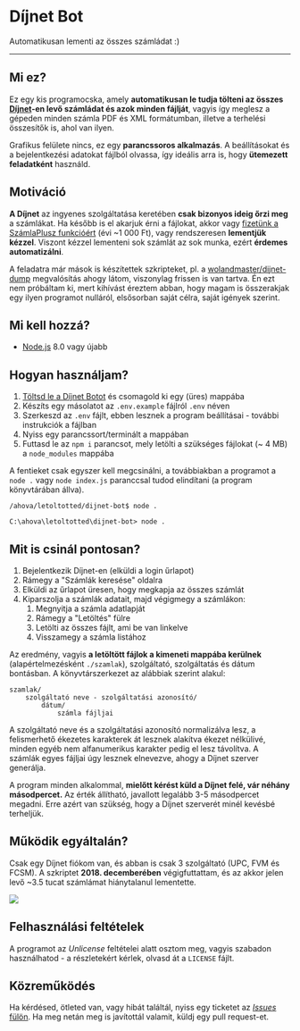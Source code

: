 # Díjnet Bot

Automatikusan lementi az összes számládat :)

---



## Mi ez?

Ez egy kis programocska, amely **automatikusan le tudja tölteni az összes [Díjnet](https://www.dijnet.hu/)-en levő számládat és azok minden fájlját**, vagyis így meglesz a gépeden minden számla PDF és XML formátumban, illetve a terhelési összesítők is, ahol van ilyen.

Grafikus felülete nincs, ez egy **parancssoros alkalmazás**. A beállításokat és a bejelentkezési adatokat fájlból olvassa, így ideális arra is, hogy **ütemezett feladatként** használd.



## Motiváció

**A Díjnet** az ingyenes szolgáltatása keretében **csak bizonyos ideig őrzi meg** a számlákat. Ha később is el akarjuk érni a fájlokat, akkor vagy [fizetünk a SzámlaPlusz funkcióért](https://www.dijnet.hu/ekonto/docs/hu/szamlaplusz_tajekoztato.pdf) (évi ~1 000 Ft), vagy rendszeresen **lementjük kézzel**. Viszont kézzel lementeni sok számlát az sok munka, ezért **érdemes automatizálni**.

A feladatra már mások is készítettek szkripteket, pl. a [wolandmaster/dijnet-dump](https://github.com/wolandmaster/dijnet-dump) megvalósítás ahogy látom, viszonylag frissen is van tartva. Én ezt nem próbáltam ki, mert kihívást éreztem abban, hogy magam is összerakjak egy ilyen programot nulláról, elsősorban saját célra, saját igények szerint.



## Mi kell hozzá?

* [Node.js](https://nodejs.org/en/) 8.0 vagy újabb



## Hogyan használjam?

1. [Töltsd le a Díjnet Botot](https://github.com/juzraai/dijnet-bot/releases/latest) és csomagold ki egy (üres) mappába
1. Készíts egy másolatot az `.env.example` fájlról `.env` néven
1. Szerkeszd az `.env` fájlt, ebben lesznek a program beállításai - további instrukciók a fájlban
1. Nyiss egy parancssort/terminált a mappában
1. Futtasd le az `npm i` parancsot, mely letölti a szükséges fájlokat (~ 4 MB) a `node_modules` mappába

A fentieket csak egyszer kell megcsinálni, a továbbiakban a programot a `node .` vagy `node index.js` paranccsal tudod elindítani (a program könyvtárában állva).

```
/ahova/letoltotted/dijnet-bot$ node .
```

```
C:\ahova\letoltotted\dijnet-bot> node .
```



## Mit is csinál pontosan?

1. Bejelentkezik Díjnet-en (elküldi a login űrlapot)
1. Rámegy a "Számlák keresése" oldalra
1. Elküldi az űrlapot üresen, hogy megkapja az összes számlát
1. Kiparszolja a számlák adatait, majd végigmegy a számlákon:
	1. Megnyitja a számla adatlapját
	1. Rámegy a "Letöltés" fülre
	1. Letölti az összes fájlt, ami be van linkelve
	1. Visszamegy a számla listához

Az eredmény, vagyis **a letöltött fájlok a kimeneti mappába kerülnek** (alapértelmezésként `./szamlak`), szolgáltató, szolgáltatás és dátum bontásban. A könyvtárszerkezet az alábbiak szerint alakul:

```
szamlak/
	szolgáltató neve - szolgáltatási azonosító/
		dátum/
			számla fájljai
```

A szolgáltató neve és a szolgáltatási azonosító normalizálva lesz, a felismerhető ékezetes karakterek át lesznek alakítva ékezet nélkülivé, minden egyéb nem alfanumerikus karakter pedig el lesz távolítva. A számlák egyes fájljai úgy lesznek elnevezve, ahogy a Díjnet szerver generálja.

A program minden alkalommal, **mielőtt kérést küld a Díjnet felé, vár néhány másodpercet.** Az érték állítható, javallott legalább 3-5 másodpercet megadni. Erre azért van szükség, hogy a Díjnet szerverét minél kevésbé terheljük.



## Működik egyáltalán?

Csak egy Díjnet fiókom van, és abban is csak 3 szolgáltató (UPC, FVM és FCSM). A szkriptet **2018. decemberében** végigfuttattam, és az akkor jelen levő ~3.5 tucat számlámat hiánytalanul lementette.

![](/juzraai/dijnet-bot/blob/master/dijnet-bot-run.png)



## Felhasználási feltételek

A programot az *Unlicense* feltételei alatt osztom meg, vagyis szabadon használhatod - a részletekért kérlek, olvasd át a `LICENSE` fájlt.



## Közreműködés

Ha kérdésed, ötleted van, vagy hibát találtál, nyiss egy ticketet az [*Issues* fülön](https://github.com/juzraai/dijnet-bot/issues). Ha meg netán meg is javítottál valamit, küldj egy pull request-et.
